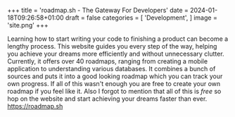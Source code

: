+++
title = 'roadmap.sh - The Gateway For Developers'
date = 2024-01-18T09:26:58+01:00
draft = false
categories = [
  'Development',
]
image = 'site.png'
+++

Learning how to start writing your code to finishing a product can become a lengthy process. This website guides you every step of the way, helping you achieve your dreams more efficiently and without unnecessary clutter. Currently, it offers over 40 roadmaps, ranging from creating a mobile application to understanding various databases. It combines a bunch of sources and puts it into a good looking roadmap which you can track your own progress. If all of this wasn't enough you are free to create your own roadmap if you feel like it. Also I forgot to mention that all of this is *free* so hop on the website and start achieving your dreams faster than ever. https://roadmap.sh
